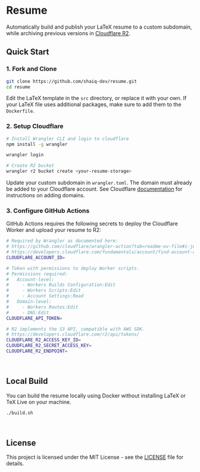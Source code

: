 # Resume

Automatically build and publish your LaTeX resume to a custom subdomain, while archiving previous versions in [Cloudflare R2](https://www.cloudflare.com/en-in/developer-platform/products/r2/).


## Quick Start

### 1. Fork and Clone
```bash
git clone https://github.com/shaiq-dev/resume.git
cd resume
```

Edit the LaTeX template in the `src` directory, or replace it with your own. If your LaTeX file uses additional packages, make sure to add them to the `Dockerfile`.

### 2. Setup Cloudflare
```bash
# Install Wrangler CLI and login to cloudflare
npm install -g wrangler

wrangler login

# Create R2 bucket
wrangler r2 bucket create <your-resume-storage>
```

Update your custom subdomain in `wrangler.toml`. The domain must already be added to your Cloudflare account. See Cloudflare [documentation](https://developers.cloudflare.com/fundamentals/manage-domains/add-site/) for instructions on adding domains.

### 3. Configure GitHub Actions
GitHub Actions requires the following secrets to deploy the Cloudflare Worker and upload your resume to R2:

```bash
# Required by Wrangler as documented here:
# https://github.com/cloudflare/wrangler-action?tab=readme-ov-file#i-just-started-using-workerswrangler-and-i-dont-know-what-this-is
# https://developers.cloudflare.com/fundamentals/account/find-account-and-zone-ids/
CLOUDFLARE_ACCOUNT_ID=

# Token with permissions to deploy Worker scripts.
# Permissions required:
#   Account-level:
#     - Workers Builds Configuration:Edit
#     - Workers Scripts:Edit
#     - Account Settings:Read
#   Domain-level:
#     - Workers Routes:Edit
#     - DNS:Edit
CLOUDFLARE_API_TOKEN=

# R2 implements the S3 API, compatible with AWS SDK.
# https://developers.cloudflare.com/r2/api/tokens/
CLOUDFLARE_R2_ACCESS_KEY_ID=
CLOUDFLARE_R2_SECRET_ACCESS_KEY=
CLOUDFLARE_R2_ENDPOINT=
```

<br />

## Local Build 
You can build the resume locally using Docker without installing LaTeX or TeX Live on your machine.

```bash
./build.sh
```

<br />

## License

This project is licensed under the MIT License - see the [LICENSE](LICENSE) file for details.
